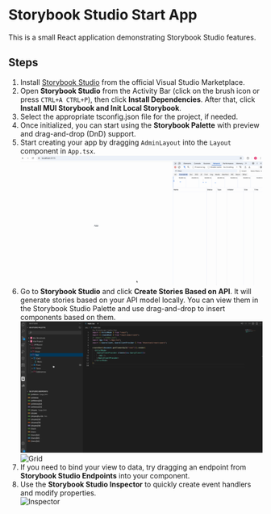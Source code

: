 # Storybook Studio Start App

This is a small React application demonstrating Storybook Studio features.

## Steps

1. Install [Storybook Studio](https://marketplace.visualstudio.com/items?itemName=haulmont-tech-ltd.storybook-studio) from the official Visual Studio Marketplace.  
2. Open **Storybook Studio** from the Activity Bar (click on the brush icon or press `CTRL+A CTRL+P`), then click **Install Dependencies**. After that, click **Install MUI Storybook and Init Local Storybook**.  
3. Select the appropriate tsconfig.json file for the project, if needed.
4. Once initialized, you can start using the **Storybook Palette** with preview and drag-and-drop (DnD) support.  
5. Start creating your app by dragging `AdminLayout` into the `Layout` component in `App.tsx`.  
   ![Layout Insertion](./layout-insertion.gif)
6. Go to **Storybook Studio** and click **Create Stories Based on API**. It will generate stories based on your API model locally. You can view them in the Storybook Studio Palette and use drag-and-drop to insert components based on them.  
   ![Generated Stories Demo](./generated-stories-demo.gif)  
   ![Grid](./grid.gif)
7. If you need to bind your view to data, try dragging an endpoint from **Storybook Studio Endpoints** into your component.  
8. Use the **Storybook Studio Inspector** to quickly create event handlers and modify properties.  
   ![Inspector](./inspector.gif)